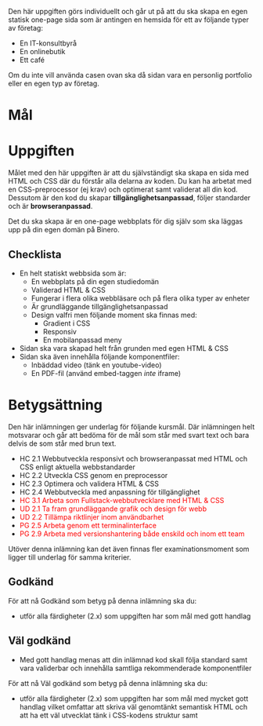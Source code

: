 Den här uppgiften görs individuellt och går ut på att du ska skapa en egen 
statisk one-page sida som är antingen en hemsida för ett av följande 
typer av företag:

+ En IT-konsultbyrå
+ En onlinebutik
+ Ett café


<p>Om du inte vill använda casen ovan ska då sidan vara en personlig portfolio eller en egen typ av företag.</p>
<h1>Mål</h1>
<h1>Uppgiften</h1>
<p>Målet med den här uppgiften är att du självständigt ska skapa en sida
 med HTML och CSS där du förstår alla delarna av koden. Du kan ha 
arbetat med en CSS-preprocessor (ej krav) och optimerat samt validerat 
all din kod. Dessutom är den kod du skapar <strong>tillgänglighetsanpassad</strong>, följer standarder och är <strong>browseranpassad</strong>.</p>
<p>Det du ska skapa är en one-page webbplats för dig själv som ska läggas upp på din egen domän på Binero.</p>
<h2>Checklista</h2>
<ul>
<li>En helt statiskt webbsida som är:
<ul>
<li>En webbplats på din egen studiedomän</li>
<li>Validerad HTML &amp; CSS</li>
<li>Fungerar i flera olika webbläsare och på flera olika typer av enheter</li>
<li>Är grundläggande tillgänglighetsanpassad</li>
<li>Design valfri men följande moment ska finnas med:
<ul>
<li>Gradient i CSS</li>
<li>Responsiv</li>
<li>En mobilanpassad meny</li>
</ul>
</li>
</ul>
</li>
<li>Sidan ska vara skapad helt från grunden med egen HTML &amp; CSS</li>
<li>Sidan ska även innehålla följande komponentfiler:
<ul>
<li>Inbäddad video (tänk en youtube-video)</li>
<li>En PDF-fil (använd embed-taggen <em>inte</em> iframe)</li>
</ul>
</li>
</ul>
<h1>Betygsättning</h1>
<p>Den här inlämningen ger underlag för följande kursmål. Där 
inlämningen helt motsvarar och går att bedöma för de mål som står med 
svart text och bara delvis de som står med brun text.</p>
<ul>
<li>HC 2.1 Webbutveckla responsivt och browseranpassat med HTML och CSS enligt aktuella webbstandarder</li>
<li>HC 2.2 Utveckla CSS genom en preprocessor</li>
<li>HC 2.3 Optimera och validera HTML &amp; CSS</li>
<li>HC 2.4 Webbutveckla med anpassning för tillgänglighet</li>
<li><span style="color: #ff0000;">HC 3.1 Arbeta som Fullstack-webbutvecklare med HTML &amp; CSS</span></li>
<li><span style="color: #ff0000;">UD 2.1 Ta fram grundläggande grafik och design för webb</span></li>
<li><span style="color: #ff0000;">UD 2.2 Tillämpa riktlinjer inom användbarhet</span></li>
<li><span style="color: #ff0000;">PG 2.5 Arbeta genom ett terminalinterface</span></li>
<li><span style="color: #ff0000;">PG 2.9 Arbeta med versionshantering både enskild och inom ett team</span></li>
</ul>
<p>Utöver denna inlämning kan det även finnas fler examinationsmoment som ligger till underlag för samma kriterier.</p>
<h2>Godkänd</h2>
<p>För att nå Godkänd som betyg på denna inlämning ska du:</p>
<ul>
<li>utför alla färdigheter (2.x) som uppgiften har som mål med gott handlag</li>
</ul>
<h2>Väl godkänd</h2>
<ul>
<li>Med gott handlag menas att din inlämnad kod skall följa standard 
samt vara validerbar och innehålla samtliga rekommenderade 
komponentfiler</li>
</ul>
<p>För att nå Väl godkänd som betyg på denna inlämning ska du:</p>
<ul>
<li>utför alla färdigheter (2.x) som uppgiften har som mål med mycket 
gott handlag vilket omfattar att skriva väl genomtänkt semantisk HTML 
och att ha ett väl utvecklat tänk i CSS-kodens struktur samt</li>
</ul></div>
